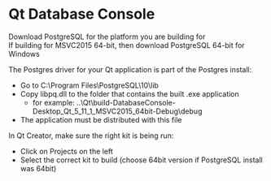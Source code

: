 # Qt Database Console

Download PostgreSQL for the platform you are building for  
If building for MSVC2015 64-bit, then download PostgreSQL 64-bit for Windows

The Postgres driver for your Qt application is part of the Postgres install:

- Go to C:\Program Files\PostgreSQL\10\lib
- Copy libpq.dll to the folder that contains the built .exe application
  - for example: ..\Qt\build-DatabaseConsole-Desktop_Qt_5_11_1_MSVC2015_64bit-Debug\debug
- The application must be distributed with this file

In Qt Creator, make sure the right kit is being run:

- Click on Projects on the left
- Select the correct kit to build (choose 64bit version if PostgreSQL install was 64bit)